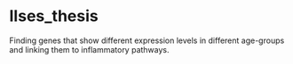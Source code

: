 # Ilses_thesis
Finding genes that show different expression levels in different age-groups and linking them to inflammatory pathways.
